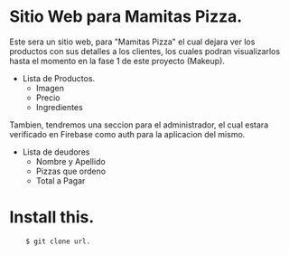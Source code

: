 # Sitio Web para Mamitas Pizza.

Este sera un sitio web, para "Mamitas Pizza" el cual dejara ver los productos con sus detalles a los clientes, los cuales podran visualizarlos hasta el momento en la fase 1 de este proyecto (Makeup). 

+   Lista de Productos.
    -   Imagen
    -   Precio
    -   Ingredientes

Tambien, tendremos una seccion para el administrador, el cual estara verificado en Firebase como auth para la aplicacion del mismo.

+   Lista de deudores
    -   Nombre y Apellido
    -   Pizzas que ordeno
    -   Total a Pagar

# Install this.

~~~
    $ git clone url. 
~~~